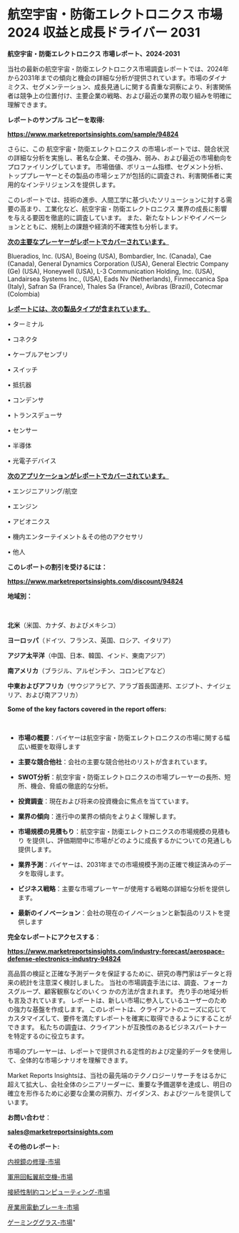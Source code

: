 # 航空宇宙・防衛エレクトロニクス 市場 2024 収益と成長ドライバー 2031

<strong>航空宇宙・防衛エレクトロニクス 市場レポート、2024-2031</strong>

当社の最新の航空宇宙・防衛エレクトロニクス市場調査レポートでは、2024年から2031年までの傾向と機会の詳細な分析が提供されています。市場のダイナミクス、セグメンテーション、成長見通しに関する貴重な洞察により、利害関係者は競争上の位置付け、主要企業の戦略、および最近の業界の取り組みを明確に理解できます。



<strong>レポートのサンプル コピーを取得:</strong> <a href=https://www.marketreportsinsights.com/sample/94824>

<strong><u>https://www.marketreportsinsights.com/sample/94824</u></strong></a>

さらに、この 航空宇宙・防衛エレクトロニクス の市場レポートでは、競合状況の詳細な分析を実施し、著名な企業、その強み、弱み、および最近の市場動向をプロファイリングしています。 市場価値、ボリューム指標、セグメント分析、トッププレーヤーとその製品の市場シェアが包括的に調査され、利害関係者に実用的なインテリジェンスを提供します。

このレポートでは、技術の進歩、人間工学に基づいたソリューションに対する需要の高まり、工業化など、航空宇宙・防衛エレクトロニクス 業界の成長に影響を与える要因を徹底的に調査しています。 また、新たなトレンドやイノベーションとともに、規制上の課題や経済的不確実性も分析します。



<strong><u>次の主要なプレーヤーがレポートでカバーされています。</u></strong>

Blueradios, Inc. (USA), Boeing (USA), Bombardier, Inc. (Canada), Cae (Canada), General Dynamics Corporation (USA), General Electric Company (Ge) (USA), Honeywell (USA), L-3 Communication Holding, Inc. (USA), Landairsea Systems Inc., (USA), Eads Nv (Netherlands), Finmeccanica Spa (Italy), Safran Sa (France), Thales Sa (France), Avibras (Brazil), Cotecmar (Colombia)



<strong><u><b>レポートには、次の製品タイプが含まれています。</b></u></strong>

• ターミナル

• コネクタ

• ケーブルアセンブリ

• スイッチ

• 抵抗器

• コンデンサ

• トランスデューサ

• センサー

• 半導体

• 光電子デバイス



<strong><u><b>次のアプリケーションがレポートでカバーされています。</b></u></strong>

• エンジニアリング/航空

• エンジン

• アビオニクス

• 機内エンターテイメント＆その他のアクセサリ

• 他人



<strong><b>このレポートの割引を受けるには：</b></strong>

<a href=https://www.marketreportsinsights.com/discount/94824>

<strong><u>https://www.marketreportsinsights.com/discount/94824</u></strong></a>



<strong>地域別：</strong>

<strong> </strong>



<strong>北米</strong>（米国、カナダ、およびメキシコ）



<strong>ヨーロッパ</strong>（ドイツ、フランス、英国、ロシア、イタリア）



<strong>アジア太平洋</strong>（中国、日本、韓国、インド、東南アジア）



<strong>南アメリカ</strong>（ブラジル、アルゼンチン、コロンビアなど）



<strong>中東およびアフリカ</strong>（サウジアラビア、アラブ首長国連邦、エジプト、ナイジェリア、および南アフリカ）



<strong>Some of the key factors covered in the report offers:</strong>

<strong> </strong>
<ul>
  <li>

<strong>市場の概要</strong>：バイヤーは航空宇宙・防衛エレクトロニクスの市場に関する幅広い概要を取得します</li>
  <li>

<strong>主要な競合他社</strong>：会社の主要な競合他社のリストが含まれています。</li>
  <li>

<strong>SWOT分析</strong>：航空宇宙・防衛エレクトロニクスの市場プレーヤーの長所、短所、機会、脅威の徹底的な分析。</li>
  <li>

<strong>投資調査</strong>：現在および将来の投資機会に焦点を当てています。</li>
  <li>

<strong>業界の傾向</strong>：進行中の業界の傾向をよりよく理解します。</li>
  <li>

<strong>市場規模の見積もり</strong>：航空宇宙・防衛エレクトロニクスの市場規模の見積もり を提供し、評価期間中に市場がどのように成長するかについての見通しも提供します。</li>
  <li>

<strong>業界予測</strong>：バイヤーは、2031年までの市場規模予測の正確で検証済みのデータを取得します。</li>
  <li>

<strong>ビジネス戦略</strong>：主要な市場プレーヤーが使用する戦略の詳細な分析を提供します。</li>
  <li>

<strong>最新のイノベーション</strong>：会社の現在のイノベーションと新製品のリストを提供します</li>
</ul>


<strong>完全なレポートにアクセスする</strong>：

<a href=https://www.marketreportsinsights.com/industry-forecast/aerospace-defense-electronics-industry-94824>

<strong><u>https://www.marketreportsinsights.com/industry-forecast/aerospace-defense-electronics-industry-94824</u></strong></a>

高品質の検証と正確な予測データを保証するために、研究の専門家はデータと将来の統計を注意深く検討しました。 当社の市場調査手法には、調査、フォーカスグループ、顧客観察などのいくつ かの方法が含まれます。 売り手の地域分析も言及されています。 レポートは、新しい市場に参入しているユーザーのための強力な基盤を作成します。 このレポートは、クライアントのニーズに応じてカスタマイズして、要件を満たすレポートを確実に取得できるようにすることができます。 私たちの調査は、クライアントが互換性のあるビジネスパートナーを特定するのに役立ちます。

市場のプレーヤーは、レポートで提供される定性的および定量的データを使用して、全体的な市場シナリオを理解できます。

Market Reports Insightsは、当社の最先端のテクノロジーリサーチをはるかに超えて拡大し、会社全体のシニアリーダーに、重要な予備選挙を達成し、明日の確立を形作るために必要な企業の洞察力、ガイダンス、およびツールを提供しています。



<strong><b>お問い合わせ</b></strong>：

<a href=mailto:sales@marketreportsinsights.com>

<strong><u>sales@marketreportsinsights.com</u></strong></a>



<strong>その他のレポート:</strong>

<a href=https://www.linkedin.com/pulse/内視鏡の修理-市場-2023-総合分析と事業成長戦略-2030-data-dive-discoveries-24-analysis-euywf/>内視鏡の修理-市場</a>

<a href=https://www.linkedin.com/pulse/軍用回転翼航空機-市場-2023-推進要因と成長機会-2030-analytics-achievers-24-analysis-sg0hf/>軍用回転翼航空機-市場</a>

<a href=https://www.linkedin.com/pulse/接続性制約コンピューティング-市場-2023-最新の-cagr-および成長分析-syarf/>接続性制約コンピューティング-市場</a>

<a href=https://www.linkedin.com/pulse/産業用電動ブレーキ-市場-2023-最新の-cagr-および成長分析-2030-pr-news-hub-alxbf/>産業用電動ブレーキ-市場</a>

<a href=https://www.linkedin.com/pulse/ゲーミンググラス-市場-2023-最新の-cagr-および成長分析-2030-dzydf/>ゲーミンググラス-市場</a>"
